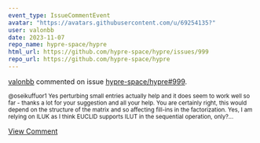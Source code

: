 ```yaml
---
event_type: IssueCommentEvent
avatar: "https://avatars.githubusercontent.com/u/69254135?"
user: valonbb
date: 2023-11-07
repo_name: hypre-space/hypre
html_url: https://github.com/hypre-space/hypre/issues/999
repo_url: https://github.com/hypre-space/hypre
---
```


<a href='https://github.com/valonbb' target='_blank'>valonbb</a> commented on issue <a href='https://github.com/hypre-space/hypre/issues/999' target='_blank'>hypre-space/hypre#999</a>.

<small>@oseikuffuor1 Yes perturbing small entries actually help and it does seem to work well so far - thanks a lot for your suggestion and all your help. You are certainly right, this would depend on the structure of the matrix and so affecting fill-ins in the factorization. Yes, I am relying on ILUK as I think EUCLID supports ILUT in the sequential operation, only?...</small>

<a href='https://github.com/hypre-space/hypre/issues/999' target='_blank'>View Comment</a>